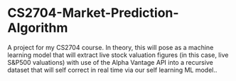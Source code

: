 # CS2704-Market-Prediction-Algorithm
A project for my CS2704 course. In theory, this will pose as a machine learning model that will extract live stock valuation figures (in this case, live S&amp;P500 valuations) with use of the Alpha Vantage API into a recursive dataset that will self correct in real time via our self learning ML model.. 
